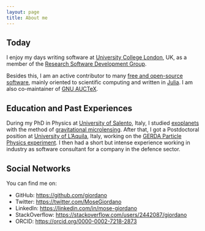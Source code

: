 ```yaml
---
layout: page
title: About me
---
```


## Today

I enjoy my days writing software at [University College
London](https://www.ucl.ac.uk), UK, as a member of the [Research Software
Development
Group](https://www.ucl.ac.uk/isd/services/research-it/research-software).

Besides this, I am an active contributor to many [free and open-source
software](https://en.wikipedia.org/wiki/Free_and_open-source_software), mainly
oriented to scientific computing and written in [Julia](https://julialang.org/).
I am also co-maintainer of [GNU AUCTeX](https://www.gnu.org/software/auctex/).

## Education and Past Experiences

During my PhD in Physics at [University of Salento](https://www.unisalento.it/),
Italy, I studied [exoplanets](https://en.wikipedia.org/wiki/Exoplanet) with the
method of [gravitational
microlensing](https://en.wikipedia.org/wiki/Gravitational_microlensing).  After
that, I got a Postdoctoral position at [University of
L’Aquila](https://en.wikipedia.org/wiki/University_of_L%27Aquila), Italy,
working on the [GERDA Particle Physics
experiment](https://en.wikipedia.org/wiki/Germanium_Detector_Array). I then had
a short but intense experience working in industry as software consultant for a
company in the defence sector.

## Social Networks

You can find me on:

* GitHub: <https://github.com/giordano>
* Twitter: <https://twitter.com/MoseGiordano>
* LinkedIn: <https://linkedin.com/in/mose-giordano>
* StackOverflow: <https://stackoverflow.com/users/2442087/giordano>
* ORCID: <https://orcid.org/0000-0002-7218-2873>
